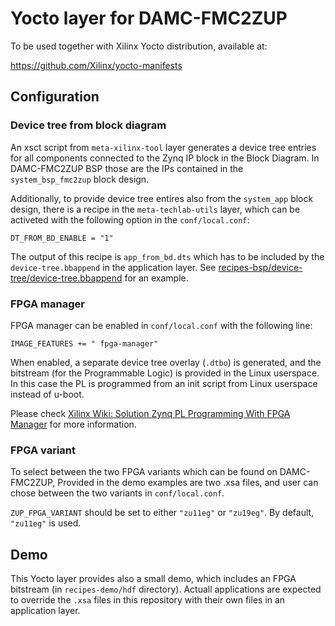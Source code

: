# Yocto layer for DAMC-FMC2ZUP

To be used together with Xilinx Yocto distribution, available at:

https://github.com/Xilinx/yocto-manifests

## Configuration

### Device tree from block diagram

An xsct script from `meta-xilinx-tool` layer generates a device tree
entries for all components connected to the Zynq IP block in the Block
Diagram. In DAMC-FMC2ZUP BSP those are the IPs contained in the
`system_bsp_fmc2zup` block design.

Additionally, to provide device tree entires also from the `system_app`
block design, there is a recipe in the `meta-techlab-utils` layer,
which can be activeted with the following option in the `conf/local.conf`:

```
DT_FROM_BD_ENABLE = "1"
```

The output of this recipe is `app_from_bd.dts` which has to be included
by the `device-tree.bbappend` in the application layer. See
[recipes-bsp/device-tree/device-tree.bbappend](recipes-bsp/device-tree/device-tree.bbappend)
for an example.

### FPGA manager

FPGA manager can be enabled in `conf/local.conf` with the following line:

```
IMAGE_FEATURES += " fpga-manager"
```

When enabled, a separate device tree overlay (`.dtbo`) is generated,
and the bitstream (for the Programmable Logic) is provided in the
Linux userspace. In this case the PL is programmed from an init
script from Linux userspace instead of u-boot.

Please check [Xilinx Wiki: Solution Zynq PL Programming With FPGA Manager](https://xilinx-wiki.atlassian.net/wiki/spaces/A/pages/18841645/Solution+Zynq+PL+Programming+With+FPGA+Manager)
for more information.

### FPGA variant

To select between the two FPGA variants which can be found on DAMC-FMC2ZUP,
Provided in the demo examples are two .xsa files, and user can chose
between the two variants in `conf/local.conf`.

`ZUP_FPGA_VARIANT` should be set to either `"zu11eg"` or `"zu19eg"`. By
default, `"zu11eg"` is used.

## Demo

This Yocto layer provides also a small demo, which includes an FPGA
bitstream (in `recipes-demo/hdf` directory). Actuall applications are expected
to override the `.xsa` files in this repository with their own files in
an application layer.
